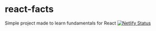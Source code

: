 # react-facts
Simple project made to learn fundamentals for React
[![Netlify Status](https://api.netlify.com/api/v1/badges/ac60d667-e707-4b03-aa4a-3aa8e9174140/deploy-status)](https://app.netlify.com/sites/react-facts-7000/deploys)
